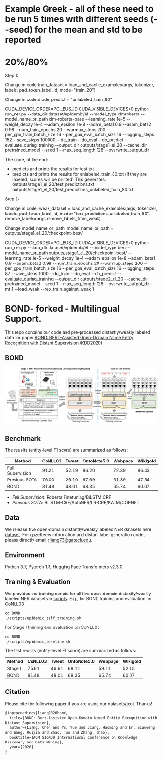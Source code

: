 # Example Greek - all of these need to be run 5 times with different seeds (--seed) for the mean and std to be reported
# 20%/80%

Step 1:

Change in code:train_dataset = load_and_cache_examples(args, tokenizer, labels, pad_token_label_id, mode="train_20")

Change in code:mode_predict = "unlabeled_train_80"

CUDA_DEVICE_ORDER=PCI_BUS_ID CUDA_VISIBLE_DEVICES=0 python run_ner.py --data_dir dataset/epidemic/el  --model_type xlmroberta --model_name_or_path xlm-roberta-base   --learning_rate 1e-5   --weight_decay 1e-4   --adam_epsilon 1e-8   --adam_beta1 0.9   --adam_beta2 0.98   --num_train_epochs 20   --warmup_steps 200   --per_gpu_train_batch_size 16   --per_gpu_eval_batch_size 16  --logging_steps 152  --save_steps 100000 --do_train --do_eval  --do_predict   --evaluate_during_training   --output_dir outputs/stage1_el_20   --cache_dir pretrained_model   --seed 1   --max_seq_length 128   --overwrite_output_dir

The code, at the end:
- predicts and prints the results for test.txt
- predicts and prints the results for unlabeled_train_80.txt (if they are labeled, scores will be printed)
This generates:
outputs/stage1_el_20/test_predictions.txt
outputs/stage1_el_20/test_predictions_unlabeled_train_80.txt

Step 2:

Change in code: weak_dataset = load_and_cache_examples(args, tokenizer, labels, pad_token_label_id, mode="test_predictions_unlabeled_train_80", remove_labels=args.remove_labels_from_weak)

Change model_name_or_path: model_name_or_path = outputs/stage1_el_20/checkpoint-best/

CUDA_DEVICE_ORDER=PCI_BUS_ID CUDA_VISIBLE_DEVICES=0 python run_ner.py --data_dir dataset/epidemic/el   --model_type bert --model_name_or_path outputs/stage1_el_20/checkpoint-best/   --learning_rate 1e-5   --weight_decay 1e-4   --adam_epsilon 1e-8   --adam_beta1 0.9   --adam_beta2 0.98   --num_train_epochs 20   --warmup_steps 200   --per_gpu_train_batch_size 16   --per_gpu_eval_batch_size 16   --logging_steps 87   --save_steps 1000 --do_train --do_eval   --do_predict   --evaluate_during_training   --output_dir outputs/stage2_el_20   --cache_dir pretrained_model   --seed 1   --max_seq_length 128   --overwrite_output_dir   --mt 1   --load_weak --rep_train_against_weak 1







# BOND- forked - Multilingual Support.
This repo contains our code and pre-processed distantly/weakly labeled data for paper [BOND: BERT-Assisted Open-Domain Name Entity Recognition with Distant Supervision (KDD2020)](https://arxiv.org/abs/2006.15509)

## BOND

![BOND-Framework](docs/bond.png)

## Benchmark
The reuslts (entity-level F1 score) are summarized as follows:

| Method | CoNLL03 | Tweet | OntoNote5.0 | Webpage | Wikigold |
| ------ | ------- | ----- | ----------- | ------- | -------- |
| Full Supervision  | 91.21 | 52.19 | 86.20 | 72.39 | 86.43 |
| Previous SOTA | 76.00 | 26.10 | 67.69 | 51.39 | 47.54 |
| BOND | 81.48 | 48.01 | 68.35 | 65.74 | 60.07 |

- *Full Supervision*: Roberta Finetuning/BiLSTM CRF
- *Previous SOTA*: BiLSTM-CRF/AutoNER/LR-CRF/KALM/CONNET


## Data

We release five open-domain distantly/weakly labeled NER datasets here: [dataset](dataset). For gazetteers information and distant label generation code, please directly email cliang73@gatech.edu.

## Environment

Python 3.7, Pytorch 1.3, Hugging Face Transformers v2.3.0.

## Training & Evaluation

We provides the training scripts for all five open-domain distantly/weakly labeled NER datasets in [scripts](scripts). E.g., for BOND training and evaluation on CoNLL03
```
cd BOND
./scripts/epidemic_self_training.sh
```
For Stage I training and evaluation on CoNLL03
```
cd BOND
./scripts/epidemic_baseline.sh
```
The test reuslts (entity-level F1 score) are summarized as follows:

| Method | CoNLL03 | Tweet | OntoNote5.0 | Webpage | Wikigold |
| ------ | ------- | ----- | ----------- | ------- | -------- |
| Stage I| 75.61   | 46.61 | 68.11       | 59.11   | 52.15    |
| BOND   | 81.48   | 48.01 | 68.35       | 65.74   | 60.07    |


## Citation

Please cite the following paper if you are using our datasets/tool. Thanks!

```
@inproceedings{liang2020bond,
  title={BOND: Bert-Assisted Open-Domain Named Entity Recognition with Distant Supervision},
  author={Liang, Chen and Yu, Yue and Jiang, Haoming and Er, Siawpeng and Wang, Ruijia and Zhao, Tuo and Zhang, Chao},
  booktitle={ACM SIGKDD International Conference on Knowledge Discovery and Data Mining},
  year={2020}
}
```
